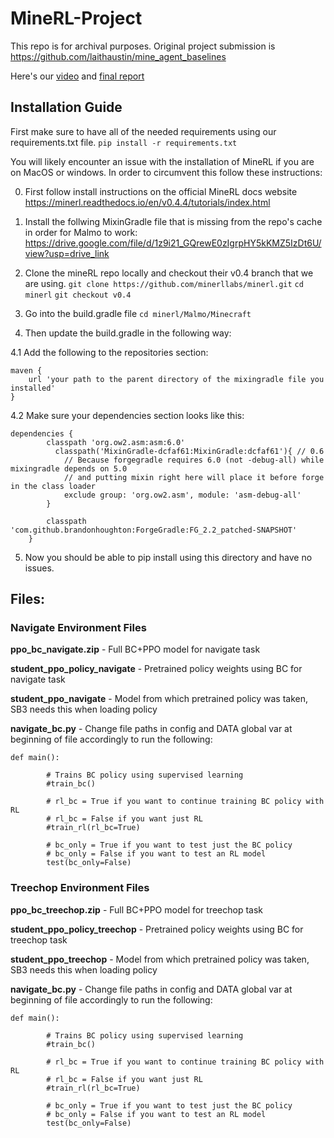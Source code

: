 # MineRL-Project

This repo is for archival purposes. Original project submission is https://github.com/laithaustin/mine_agent_baselines

Here's our [video](https://www.youtube.com/watch?v=eeIsgwrQ4Ro) and [final report](https://drive.google.com/file/d/1EW6crMhqG4zzK9WBmFs4JBpQPZyxsPfA/view?usp=sharing)

## Installation Guide
First make sure to have all of the needed requirements using our requirements.txt file.
```pip install -r requirements.txt```

You will likely encounter an issue with the installation of MineRL if you are on MacOS or windows. In order to circumvent this follow these instructions:

0. First follow install instructions on the official MineRL docs website
https://minerl.readthedocs.io/en/v0.4.4/tutorials/index.html

1. Install the follwing MixinGradle file that is missing from the repo's cache in order for Malmo to work:
https://drive.google.com/file/d/1z9i21_GQrewE0zIgrpHY5kKMZ5IzDt6U/view?usp=drive_link

2. Clone the mineRL repo locally and checkout their v0.4 branch that we are using.
```git clone https://github.com/minerllabs/minerl.git```
```cd minerl```
```git checkout v0.4```

3. Go into the build.gradle file
```cd minerl/Malmo/Minecraft```

4. Then update the build.gradle in the following way:

4.1 Add the following to the repositories section:
```
maven {
    url 'your path to the parent directory of the mixingradle file you installed'
}
```

4.2 Make sure your dependencies section looks like this:
```
dependencies {
        classpath 'org.ow2.asm:asm:6.0'
          classpath('MixinGradle-dcfaf61:MixinGradle:dcfaf61'){ // 0.6
            // Because forgegradle requires 6.0 (not -debug-all) while mixingradle depends on 5.0
            // and putting mixin right here will place it before forge in the class loader
            exclude group: 'org.ow2.asm', module: 'asm-debug-all'
        }

        classpath 'com.github.brandonhoughton:ForgeGradle:FG_2.2_patched-SNAPSHOT'
    }
```

5. Now you should be able to pip install using this directory and have no issues.

## Files:

### Navigate Environment Files
**ppo_bc_navigate.zip** - Full BC+PPO model for navigate task  

**student_ppo_policy_navigate** - Pretrained policy weights using BC for navigate task  

**student_ppo_navigate** - Model from which pretrained policy was taken, SB3 needs this when loading policy  

**navigate_bc.py** - Change file paths in config and DATA global var at beginning of file accordingly to run the following:  

	def main():

    		# Trains BC policy using supervised learning
    		#train_bc()

    		# rl_bc = True if you want to continue training BC policy with RL
    		# rl_bc = False if you want just RL
    		#train_rl(rl_bc=True)

    		# bc_only = True if you want to test just the BC policy
    		# bc_only = False if you want to test an RL model
    		test(bc_only=False)

### Treechop Environment Files
**ppo_bc_treechop.zip** - Full BC+PPO model for treechop task  

**student_ppo_policy_treechop** - Pretrained policy weights using BC for treechop task  

**student_ppo_treechop** - Model from which pretrained policy was taken, SB3 needs this when loading policy  


**navigate_bc.py** - Change file paths in config and DATA global var at beginning of file accordingly to run the following:

	def main():

    		# Trains BC policy using supervised learning
    		#train_bc()

    		# rl_bc = True if you want to continue training BC policy with RL
    		# rl_bc = False if you want just RL
    		#train_rl(rl_bc=True)

    		# bc_only = True if you want to test just the BC policy
    		# bc_only = False if you want to test an RL model
    		test(bc_only=False)
